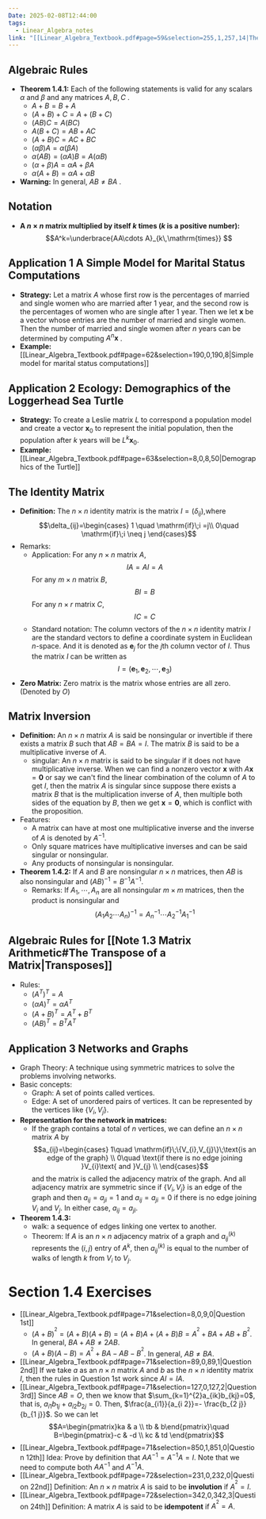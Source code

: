 ```yaml
---
Date: 2025-02-08T12:44:00
tags:
  - Linear_Algebra_notes
link: "[[Linear_Algebra_Textbook.pdf#page=59&selection=255,1,257,14|The link of chapter 1.4, Linear Algebra]]"
---
```

## **Algebraic Rules**

- **Theorem 1.4.1:** Each of the following statements is valid for any scalars $\alpha$ and $\beta$ and any matrices $A,B,C$ .
	- $A+B=B+A$
	- $(A+B)+C=A+(B+C)$
	- $(AB)C=A(BC)$
	- $A(B+C)=AB+AC$
	- $(A+B)C=AC+BC$
	- $(\alpha\beta)A=\alpha(\beta A)$
	- $\alpha(AB)=(\alpha A)B=A(\alpha B)$
	- $(\alpha+\beta)A=\alpha A+\beta A$
	- $\alpha(A+B)=\alpha A+\alpha B$
- **Warning:** In general, $AB\neq BA$ .

## **Notation** 

- **A $n \times n$ matrix multiplied by itself $k$ times ($k$ is a positive number):** 
	$$A^k=\underbrace{AA\cdots A}_{k\,\mathrm{times}} $$ 
##  **Application 1 A Simple Model for Marital Status Computations**

- **Strategy:** 
	Let a matrix $A$ whose first row is the percentages of married and single women who are married after 1 year, and the second row is the percentages of women who are single after 1 year. Then we let $\mathbf{x}$ be a vector whose entries are the number of married and single women. Then the number of married and single women after $n$ years can be determined by computing $A^{n}\mathbf{x}$ .
- **Example:** 
	[[Linear_Algebra_Textbook.pdf#page=62&selection=190,0,190,8|Simple model for marital status computations]]

## **Application 2 Ecology: Demographics of the Loggerhead Sea Turtle**

- **Strategy:**
	To create a Leslie matrix $L$ to correspond a population model and create a vector $\mathbf{x}_{0}$ to represent the initial population, then the population after $k$ years will be $L^k\mathbf{x}_{0}$.
- **Example:** 
	[[Linear_Algebra_Textbook.pdf#page=63&selection=8,0,8,50|Demographics of the Turtle]]

## **The Identity Matrix**

- **Definition:** 
	The $n\times n$ identity matrix is the matrix $I=(\delta_{ij})$,where $$\delta_{ij}=\begin{cases}
1 \quad \mathrm{if}\;i =j\\
0\quad \mathrm{if}\;i \neq j
\end{cases}$$ 
- Remarks:
	- Application:
		For any $n\times n$ matrix $A$, $$IA=AI=A$$ For any $m\times n$ matrix $B$, $$BI=B$$ For any $n\times r$ matrix $C$, $$IC=C$$ 
	- Standard notation:
		The column vectors of the $n\times n$ identity matrix $I$ are the standard vectors to define a coordinate system in Euclidean $n$-space. And it is denoted as $\mathbf{e}_{j}$ for the $j$th column vector of $I$. Thus the matrix $I$ can be written as $$I=(\mathbf{e}_{1},\mathbf{e}_{2},\cdots,\mathbf{e}_{3})$$
- **Zero Matrix:**
	Zero matrix is the matrix whose entries are all zero. (Denoted by $O$)
## **Matrix Inversion**

- **Definition:** 
	An $n\times n$ matrix $A$ is said be nonsingular or invertible if there exists a matrix $B$ such that $AB=BA=I$. The matrix $B$ is said to be a multiplicative inverse of $A$.
	- singular:
		An $n\times n$ matrix is said to be singular if it does not have multiplicative inverse.
		When we can find a nonzero vector $\mathbf{x}$ with $A\mathbf{x}=\mathbf{0}$ or say we can't find the linear combination of the column of $A$ to get $I$, then the matrix $A$ is singular since suppose there exists a matrix $B$ that is the multiplication inverse of $A$, then multiple both sides of the equation by $B$, then we get $\mathbf{x}=\mathbf{0}$, which is conflict with the proposition.
- Features:
	- A matrix can have at most one multiplicative inverse and the inverse of $A$ is denoted by $A ^{-1}$.
	- Only square matrices have multiplicative inverses and can be said singular or nonsingular.
	- Any products of nonsingular is nonsingular.
- **Theorem 1.4.2:**
	If $A$ and $B$ are nonsingular $n\times n$ matrices, then $AB$ is also nonsingular and $(AB)^{-1}=B^{-1}A^{-1}$.
	- Remarks:
		If $A_{1},\cdots,A_{n}$ are all nonsingular $m\times m$ matrices, then the product is nonsingular and $$(A_{1}A_{2}\cdots A_{n})^{-1}=A_{n}^{-1}\cdots A_{2}^{-1}A_{1}^{-1}$$
## **Algebraic Rules for [[Note 1.3 Matrix Arithmetic#**The Transpose of a Matrix**|Transposes]]**

- Rules:
	- $(A^T)^T=A$
	- $(\alpha A)^T=\alpha A^T$
	- $(A+B)^T=A^T+B^T$
	- $(AB)^T=B^TA^T$

## **Application 3 Networks and Graphs**

- Graph Theory:
	A technique using symmetric matrices to solve the problems involving networks.
- Basic concepts:
	- Graph: A set of points called vertices.
	- Edge: A set of unordered pairs of vertices. It can be represented by the vertices like $\{V_{i},V_{j}\}$.
- **Representation for the network in matrices:**
	- If the graph contains a total of $n$ vertices, we can define an $n\times n$ matrix $A$ by $$a_{ij}=\begin{cases}
        1\quad \mathrm{if}\;\{V_{i},V_{j}\}\;\text{is an edge of the graph} \\
        0\quad \text{if there is no edge joining }V_{i}\text{ and }V_{j} \\
        \end{cases}$$and the matrix is called the adjacency matrix of the graph. And all adjacency matrix are symmetric since if $\{V_{i},V_{j}\}$ is an edge of the graph and then $a_{ij}=a_{ji}=1$ and $a_{ij}=a_{ji}=0$ if there is no edge joining $V_{i}$ and $V_{j}$. In either case, $a_{ij}=a_{ji}$.
- **Theorem 1.4.3:**
	- walk: a sequence of edges linking one vertex to another.
	- Theorem: 
		If $A$ is an $n\times n$ adjacency matrix of a graph and $a_{ij}^{(k)}$ represents the $(i,j)$ entry of $A^k$, then $a_{ij}^{(k)}$ is equal to the number of walks of length $k$ from $V_{i}$ to $V_{j}$.

# **Section 1.4 Exercises**

- [[Linear_Algebra_Textbook.pdf#page=71&selection=8,0,9,0|Question 1st]]
	- $(A+B)^{^{2}}=(A+B)(A+B)=(A+B)A+(A+B)B=A^{^{2}}+BA+AB+B^{^{2}}$. In general, $BA+AB\ne 2AB$.
	- $(A+B)(A-B)=A^{^{2}}+BA-AB-B^{^{2}}$. In general, $AB\ne BA$.
- [[Linear_Algebra_Textbook.pdf#page=71&selection=89,0,89,1|Question 2nd]]
	If we take $a$ as an $n\times n$ matrix $A$ and $b$ as the $n\times n$ identity matrix $I$, then the rules in Question 1st work since $AI=IA$.
- [[Linear_Algebra_Textbook.pdf#page=71&selection=127,0,127,2|Question 3rd]]
	Since $AB=O$, then we know that $\sum_{k=1}^{2}a_{ik}b_{kj}=0$, that is, $a_{i1}b_{1j}+a_{i 2}b_{2j}=0$. Then, $\frac{a_{i1}}{a_{i 2}}=- \frac{b_{2 j}}{b_{1 j}}$. So we can let $$A=\begin{pmatrix}ka & a \\ tb & b\end{pmatrix}\quad B=\begin{pmatrix}-c & -d \\ kc & td \end{pmatrix}$$
- [[Linear_Algebra_Textbook.pdf#page=71&selection=850,1,851,0|Question 12th]]
	Idea: Prove by definition that $AA^{-1}=A^{-1}A=I$. Note that we need to compute both $AA^{-1}$ and $A^{-1}A$.
- [[Linear_Algebra_Textbook.pdf#page=72&selection=231,0,232,0|Question 22nd]]
	Definition:
		An $n\times n$ matrix $A$ is said to be **involution** if $A^{^{2}}=I$.
- [[Linear_Algebra_Textbook.pdf#page=72&selection=342,0,342,3|Question 24th]]
	Definition:
		A matrix $A$ is said to be **idempotent** if $A^{^{2}}=A$.